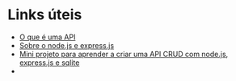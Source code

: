 # Links úteis 

- [O que é uma API](https://developer.mozilla.org/pt-BR/docs/Learn/Server-side/Express_Nodejs/Introduction)
- [Sobre o node.js e express.js](https://developer.mozilla.org/pt-BR/docs/Learn/Server-side/Express_Nodejs/Introduction)
- [Mini projeto para aprender a criar uma API CRUD com node.js, express.js e sqlite](https://www.youtube.com/watch?v=yEpiT-N2DUc&list=PLygIEirBzJi4lTC-5nzfhEyxuKq2y1uiR)
- 